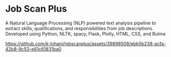 # Job Scan Plus


A Natural Language Processing (NLP) powered text analysis pipeline to extract skills, qualifications, and responsibilities from job descriptions. Developed using Python, NLTK, spacy, Flask, Plotly, HTML, CSS, and Bulma



https://github.com/k-lohani/jobscanplus/assets/39898508/ebb5b238-acfa-42b8-9c53-e61c61831ba0

